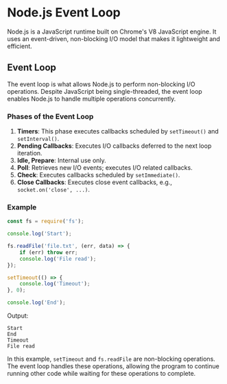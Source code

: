 # Node.js Event Loop

Node.js is a JavaScript runtime built on Chrome's V8 JavaScript engine. It uses an event-driven, non-blocking I/O model that makes it lightweight and efficient.

## Event Loop

The event loop is what allows Node.js to perform non-blocking I/O operations. Despite JavaScript being single-threaded, the event loop enables Node.js to handle multiple operations concurrently.

### Phases of the Event Loop

1. **Timers**: This phase executes callbacks scheduled by `setTimeout()` and `setInterval()`.
2. **Pending Callbacks**: Executes I/O callbacks deferred to the next loop iteration.
3. **Idle, Prepare**: Internal use only.
4. **Poll**: Retrieves new I/O events; executes I/O related callbacks.
5. **Check**: Executes callbacks scheduled by `setImmediate()`.
6. **Close Callbacks**: Executes close event callbacks, e.g., `socket.on('close', ...)`.

### Example

```javascript
const fs = require('fs');

console.log('Start');

fs.readFile('file.txt', (err, data) => {
    if (err) throw err;
    console.log('File read');
});

setTimeout(() => {
    console.log('Timeout');
}, 0);

console.log('End');
```

Output:
```
Start
End
Timeout
File read
```

In this example, `setTimeout` and `fs.readFile` are non-blocking operations. The event loop handles these operations, allowing the program to continue running other code while waiting for these operations to complete.
